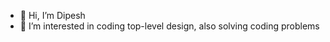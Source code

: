 - 👋 Hi, I’m Dipesh
- 👀 I’m interested in coding top-level design, also solving coding problems

<!---
djmalkar/djmalkar is a ✨ special ✨ repository because its `README.md` (this file) appears on your GitHub profile.
You can click the Preview link to take a look at your changes.
--->

